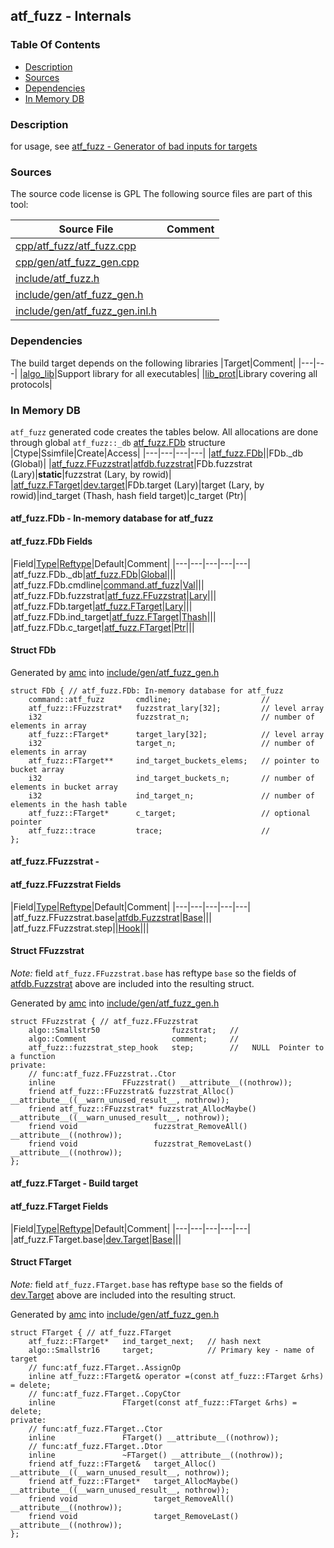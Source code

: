 ## atf_fuzz - Internals


### Table Of Contents
<a href="#table-of-contents"></a>
<!-- dev.mdmark  mdmark:MDSECTION  state:BEG_AUTO  param:Toc -->
* [Description](#description)
* [Sources](#sources)
* [Dependencies](#dependencies)
* [In Memory DB](#in-memory-db)

<!-- dev.mdmark  mdmark:MDSECTION  state:END_AUTO  param:Toc -->

### Description
<a href="#description"></a>
<!-- dev.mdmark  mdmark:MDSECTION  state:BEG_AUTO  param:Description -->
for usage, see [atf_fuzz - Generator of bad inputs for targets](/txt/exe/atf_fuzz/README.md)

<!-- dev.mdmark  mdmark:MDSECTION  state:END_AUTO  param:Description -->

### Sources
<a href="#sources"></a>
<!-- dev.mdmark  mdmark:MDSECTION  state:BEG_AUTO  param:Sources -->
The source code license is GPL
The following source files are part of this tool:

|Source File|Comment|
|---|---|
|[cpp/atf_fuzz/atf_fuzz.cpp](/cpp/atf_fuzz/atf_fuzz.cpp)||
|[cpp/gen/atf_fuzz_gen.cpp](/cpp/gen/atf_fuzz_gen.cpp)||
|[include/atf_fuzz.h](/include/atf_fuzz.h)||
|[include/gen/atf_fuzz_gen.h](/include/gen/atf_fuzz_gen.h)||
|[include/gen/atf_fuzz_gen.inl.h](/include/gen/atf_fuzz_gen.inl.h)||

<!-- dev.mdmark  mdmark:MDSECTION  state:END_AUTO  param:Sources -->

### Dependencies
<a href="#dependencies"></a>
<!-- dev.mdmark  mdmark:MDSECTION  state:BEG_AUTO  param:Dependencies -->
The build target depends on the following libraries
|Target|Comment|
|---|---|
|[algo_lib](/txt/lib/algo_lib/README.md)|Support library for all executables|
|[lib_prot](/txt/lib/lib_prot/README.md)|Library covering all protocols|

<!-- dev.mdmark  mdmark:MDSECTION  state:END_AUTO  param:Dependencies -->

### In Memory DB
<a href="#in-memory-db"></a>
<!-- dev.mdmark  mdmark:MDSECTION  state:BEG_AUTO  param:Imdb -->
`atf_fuzz` generated code creates the tables below.
All allocations are done through global `atf_fuzz::_db` [atf_fuzz.FDb](#atf_fuzz-fdb) structure
|Ctype|Ssimfile|Create|Access|
|---|---|---|---|
|[atf_fuzz.FDb](#atf_fuzz-fdb)||FDb._db (Global)|
|[atf_fuzz.FFuzzstrat](#atf_fuzz-ffuzzstrat)|[atfdb.fuzzstrat](/txt/ssimdb/atfdb/fuzzstrat.md)|FDb.fuzzstrat (Lary)|**static**|fuzzstrat (Lary, by rowid)|
|[atf_fuzz.FTarget](#atf_fuzz-ftarget)|[dev.target](/txt/ssimdb/dev/target.md)|FDb.target (Lary)|target (Lary, by rowid)|ind_target (Thash, hash field target)|c_target (Ptr)|

#### atf_fuzz.FDb - In-memory database for atf_fuzz
<a href="#atf_fuzz-fdb"></a>

#### atf_fuzz.FDb Fields
<a href="#atf_fuzz-fdb-fields"></a>
|Field|[Type](/txt/ssimdb/dmmeta/ctype.md)|[Reftype](/txt/ssimdb/dmmeta/reftype.md)|Default|Comment|
|---|---|---|---|---|
|atf_fuzz.FDb._db|[atf_fuzz.FDb](/txt/exe/atf_fuzz/internals.md#atf_fuzz-fdb)|[Global](/txt/exe/amc/reftypes.md#global)|||
|atf_fuzz.FDb.cmdline|[command.atf_fuzz](/txt/protocol/command/README.md#command-atf_fuzz)|[Val](/txt/exe/amc/reftypes.md#val)|||
|atf_fuzz.FDb.fuzzstrat|[atf_fuzz.FFuzzstrat](/txt/exe/atf_fuzz/internals.md#atf_fuzz-ffuzzstrat)|[Lary](/txt/exe/amc/reftypes.md#lary)|||
|atf_fuzz.FDb.target|[atf_fuzz.FTarget](/txt/exe/atf_fuzz/internals.md#atf_fuzz-ftarget)|[Lary](/txt/exe/amc/reftypes.md#lary)|||
|atf_fuzz.FDb.ind_target|[atf_fuzz.FTarget](/txt/exe/atf_fuzz/internals.md#atf_fuzz-ftarget)|[Thash](/txt/exe/amc/reftypes.md#thash)|||
|atf_fuzz.FDb.c_target|[atf_fuzz.FTarget](/txt/exe/atf_fuzz/internals.md#atf_fuzz-ftarget)|[Ptr](/txt/exe/amc/reftypes.md#ptr)|||

#### Struct FDb
<a href="#struct-fdb"></a>
Generated by [amc](/txt/exe/amc/README.md) into [include/gen/atf_fuzz_gen.h](/include/gen/atf_fuzz_gen.h)
```
struct FDb { // atf_fuzz.FDb: In-memory database for atf_fuzz
    command::atf_fuzz       cmdline;                    //
    atf_fuzz::FFuzzstrat*   fuzzstrat_lary[32];         // level array
    i32                     fuzzstrat_n;                // number of elements in array
    atf_fuzz::FTarget*      target_lary[32];            // level array
    i32                     target_n;                   // number of elements in array
    atf_fuzz::FTarget**     ind_target_buckets_elems;   // pointer to bucket array
    i32                     ind_target_buckets_n;       // number of elements in bucket array
    i32                     ind_target_n;               // number of elements in the hash table
    atf_fuzz::FTarget*      c_target;                   // optional pointer
    atf_fuzz::trace         trace;                      //
};
```

#### atf_fuzz.FFuzzstrat - 
<a href="#atf_fuzz-ffuzzstrat"></a>

#### atf_fuzz.FFuzzstrat Fields
<a href="#atf_fuzz-ffuzzstrat-fields"></a>
|Field|[Type](/txt/ssimdb/dmmeta/ctype.md)|[Reftype](/txt/ssimdb/dmmeta/reftype.md)|Default|Comment|
|---|---|---|---|---|
|atf_fuzz.FFuzzstrat.base|[atfdb.Fuzzstrat](/txt/ssimdb/atfdb/fuzzstrat.md)|[Base](/txt/ssimdb/atfdb/fuzzstrat.md)|||
|atf_fuzz.FFuzzstrat.step||[Hook](/txt/exe/amc/reftypes.md#hook)|||

#### Struct FFuzzstrat
<a href="#struct-ffuzzstrat"></a>
*Note:* field ``atf_fuzz.FFuzzstrat.base`` has reftype ``base`` so the fields of [atfdb.Fuzzstrat](/txt/ssimdb/atfdb/fuzzstrat.md) above are included into the resulting struct.

Generated by [amc](/txt/exe/amc/README.md) into [include/gen/atf_fuzz_gen.h](/include/gen/atf_fuzz_gen.h)
```
struct FFuzzstrat { // atf_fuzz.FFuzzstrat
    algo::Smallstr50                fuzzstrat;   //
    algo::Comment                   comment;     //
    atf_fuzz::fuzzstrat_step_hook   step;        //   NULL  Pointer to a function
private:
    // func:atf_fuzz.FFuzzstrat..Ctor
    inline               FFuzzstrat() __attribute__((nothrow));
    friend atf_fuzz::FFuzzstrat& fuzzstrat_Alloc() __attribute__((__warn_unused_result__, nothrow));
    friend atf_fuzz::FFuzzstrat* fuzzstrat_AllocMaybe() __attribute__((__warn_unused_result__, nothrow));
    friend void                 fuzzstrat_RemoveAll() __attribute__((nothrow));
    friend void                 fuzzstrat_RemoveLast() __attribute__((nothrow));
};
```

#### atf_fuzz.FTarget - Build target
<a href="#atf_fuzz-ftarget"></a>

#### atf_fuzz.FTarget Fields
<a href="#atf_fuzz-ftarget-fields"></a>
|Field|[Type](/txt/ssimdb/dmmeta/ctype.md)|[Reftype](/txt/ssimdb/dmmeta/reftype.md)|Default|Comment|
|---|---|---|---|---|
|atf_fuzz.FTarget.base|[dev.Target](/txt/ssimdb/dev/target.md)|[Base](/txt/ssimdb/dev/target.md)|||

#### Struct FTarget
<a href="#struct-ftarget"></a>
*Note:* field ``atf_fuzz.FTarget.base`` has reftype ``base`` so the fields of [dev.Target](/txt/ssimdb/dev/target.md) above are included into the resulting struct.

Generated by [amc](/txt/exe/amc/README.md) into [include/gen/atf_fuzz_gen.h](/include/gen/atf_fuzz_gen.h)
```
struct FTarget { // atf_fuzz.FTarget
    atf_fuzz::FTarget*   ind_target_next;   // hash next
    algo::Smallstr16     target;            // Primary key - name of target
    // func:atf_fuzz.FTarget..AssignOp
    inline atf_fuzz::FTarget& operator =(const atf_fuzz::FTarget &rhs) = delete;
    // func:atf_fuzz.FTarget..CopyCtor
    inline               FTarget(const atf_fuzz::FTarget &rhs) = delete;
private:
    // func:atf_fuzz.FTarget..Ctor
    inline               FTarget() __attribute__((nothrow));
    // func:atf_fuzz.FTarget..Dtor
    inline               ~FTarget() __attribute__((nothrow));
    friend atf_fuzz::FTarget&   target_Alloc() __attribute__((__warn_unused_result__, nothrow));
    friend atf_fuzz::FTarget*   target_AllocMaybe() __attribute__((__warn_unused_result__, nothrow));
    friend void                 target_RemoveAll() __attribute__((nothrow));
    friend void                 target_RemoveLast() __attribute__((nothrow));
};
```

<!-- dev.mdmark  mdmark:MDSECTION  state:END_AUTO  param:Imdb -->

